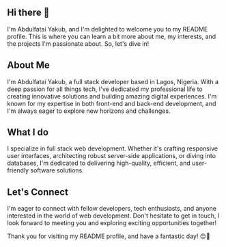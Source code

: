 ## Hi there 👋
I'm Abdulfatai Yakub, and I'm delighted to welcome you to my README profile. This is where you can learn a bit more about me, my interests, and the projects I'm passionate about. So, let's dive in!

## About Me
I'm Abdulfatai Yakub, a full stack developer based in Lagos, Nigeria. With a deep passion for all things tech, I've dedicated my professional life to creating innovative solutions and building amazing digital experiences. I'm known for my expertise in both front-end and back-end development, and I'm always eager to explore new horizons and challenges.

## What I do
I specialize in full stack web development. Whether it's crafting responsive user interfaces, architecting robust server-side applications, or diving into databases, I'm dedicated to delivering high-quality, efficient, and user-friendly software solutions.

## Let's Connect
I'm eager to connect with fellow developers, tech enthusiasts, and anyone interested in the world of web development. Don't hesitate to get in touch, I look forward to meeting you and exploring exciting opportunities together!

Thank you for visiting my README profile, and have a fantastic day! 😊🚀
<!--
**Waptech07/Waptech07** is a ✨ _special_ ✨ repository because its `README.md` (this file) appears on your GitHub profile.

Here are some ideas to get you started:

- 🔭 I’m currently working on ...
- 🌱 I’m currently learning ...
- 👯 I’m looking to collaborate on ...
- 🤔 I’m looking for help with ...
- 💬 Ask me about ...
- 📫 How to reach me: ...
- 😄 Pronouns: ...
- ⚡ Fun fact: ...
-->
